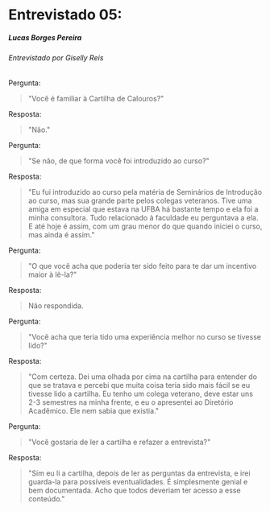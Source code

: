 # Entrevistado 05:
##### Lucas Borges Pereira
###### Entrevistado por Giselly Reis

Pergunta: 
> "Você é familiar à Cartilha de Calouros?" 

Resposta:
> "Não."

Pergunta:
> "Se não, de que forma você foi introduzido ao curso?"

Resposta:
>"Eu fui introduzido ao curso pela matéria de Seminários de Introdução ao curso, mas sua grande parte pelos colegas veteranos. Tive uma amiga em especial que estava na UFBA há bastante tempo e ela foi a minha consultora. Tudo relacionado à faculdade eu perguntava a ela. E até hoje é assim, com um grau menor do que quando iniciei o curso, mas ainda é assim."

Pergunta:
> "O que você acha que poderia ter sido feito para te dar um incentivo maior à lê-la?"

Resposta:
> Não respondida.

Pergunta:
> "Você acha que teria tido uma experiência melhor no curso se tivesse lido?"

Resposta:
> "Com certeza. Dei uma olhada por cima na cartilha para entender do que se tratava e percebi que muita coisa teria sido mais fácil se eu tivesse lido a cartilha. Eu tenho um colega veterano, deve estar uns 2-3 semestres na minha frente, e eu o apresentei ao Diretório Acadêmico. Ele nem sabia que existia."

Pergunta:
> "Você gostaria de ler a cartilha e refazer a entrevista?"

Resposta:
> "Sim eu li a cartilha, depois de ler as perguntas da entrevista, e irei guarda-la para possíveis eventualidades. É simplesmente genial e bem documentada. Acho que todos deveriam ter acesso a esse conteúdo."
